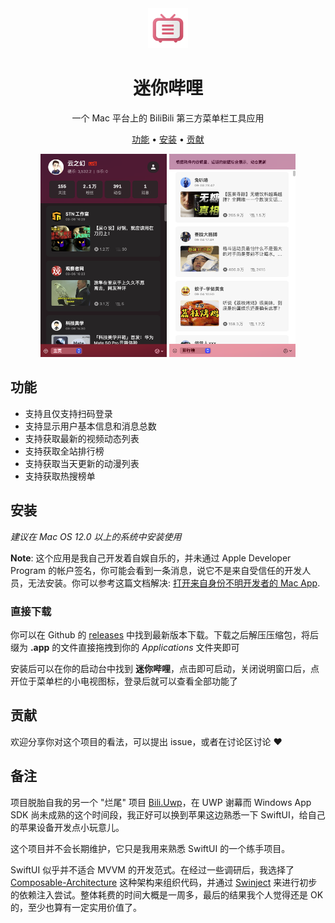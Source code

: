 <div align="center">
  <img
    src="assets/icon.png"
    alt="迷你哔哩"
  >
  <h1>
    迷你哔哩
  </h1>
  <p>
    一个 Mac 平台上的 BiliBili 第三方菜单栏工具应用
  </p>
  <p>
    <a href="#功能">功能</a> •
    <a href="#安装">安装</a> •
    <a href="#贡献">贡献</a>
  </p>
</div>

<div align="center">
  <img
    max-width="400"
    width="40%"
    src="assets/dark.png"
    margin="0, 10, 0, 00"
    alt="迷你哔哩深色模式"
  >
  <img
    max-width="400"
    width="40%"
    margin="0, 0, 0, 10"
    src="assets/light.png"
    alt="迷你哔哩浅色模式"
  >
</div>

## 功能

* 支持且仅支持扫码登录
* 支持显示用户基本信息和消息总数
* 支持获取最新的视频动态列表
* 支持获取全站排行榜
* 支持获取当天更新的动漫列表
* 支持获取热搜榜单

## 安装

*建议在 Mac OS 12.0 以上的系统中安装使用*

**Note**: 这个应用是我自己开发着自娱自乐的，并未通过 Apple Developer Program 的帐户签名，你可能会看到一条消息，说它不是来自受信任的开发人员，无法安装。你可以参考这篇文档解决:
[打开来自身份不明开发者的 Mac App](https://support.apple.com/guide/mac-help/mh40616/mac).

### 直接下载

你可以在 Github 的 [releases](https://github.com/Richasy/BIli.Mac.MenuBar/releases) 中找到最新版本下载。下载之后解压压缩包，将后缀为 **.app** 的文件直接拖拽到你的 *Applications* 文件夹即可

安装后可以在你的启动台中找到 **迷你哔哩**，点击即可启动，关闭说明窗口后，点开位于菜单栏的小电视图标，登录后就可以查看全部功能了

## 贡献

欢迎分享你对这个项目的看法，可以提出 issue，或者在讨论区讨论 :heart:

## 备注

项目脱胎自我的另一个 "烂尾" 项目 [Bili.Uwp](https://github.com/Richasy/Bili.Uwp)，在 UWP 谢幕而 Windows App SDK 尚未成熟的这个时间段，我正好可以换到苹果这边熟悉一下 SwiftUI，给自己的苹果设备开发点小玩意儿。

这个项目并不会长期维护，它只是我用来熟悉 SwiftUI 的一个练手项目。

SwiftUI 似乎并不适合 MVVM 的开发范式。在经过一些调研后，我选择了 [Composable-Architecture](https://github.com/pointfreeco/swift-composable-architecture) 这种架构来组织代码，并通过 [Swinject](https://github.com/Swinject/Swinject) 来进行初步的依赖注入尝试。整体耗费的时间大概是一周多，最后的结果我个人觉得还是 OK 的，至少也算有一定实用价值了。
